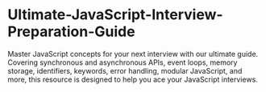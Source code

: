 # Ultimate-JavaScript-Interview-Preparation-Guide
Master JavaScript concepts for your next interview with our ultimate guide. Covering synchronous and asynchronous APIs, event loops, memory storage, identifiers, keywords, error handling, modular JavaScript, and more, this resource is designed to help you ace your JavaScript interviews.
